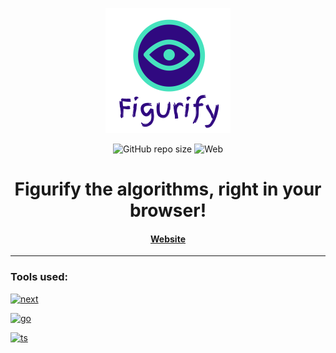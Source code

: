 <!--suppress HtmlDeprecatedAttribute -->
<div align="center">

![Figurify Logo](public/figurify_final.png)

![GitHub repo size](https://img.shields.io/github/repo-size/SnowballSH/Figurify)
![Web](https://img.shields.io/badge/Platform-Web-orange)

# Figurify the algorithms, right in your browser!

#### [Website](https://figurify.vercel.app/)

</div>

---

### Tools used:

[<img src="https://upload.wikimedia.org/wikipedia/commons/thumb/8/8e/Nextjs-logo.svg/207px-Nextjs-logo.svg.png" alt="next" width="200px" height="100px">](https://nextjs.org/)

[<img src="https://www.seekpng.com/png/full/399-3990193_building-a-go-web-app-from-scratch-to.png" alt="go" width="200px" height="75px">](https://golang.org/)

[<img src="https://miro.medium.com/max/2008/1*ZfCTE6kZArxc0Nr_MybXPQ.png" alt="ts" width="200px" height="50px">](https://www.typescriptlang.org/)
